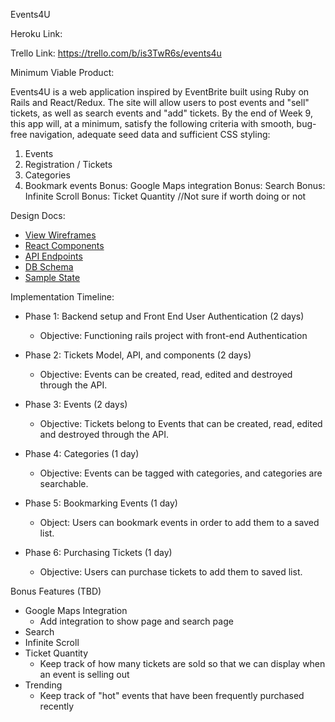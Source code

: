 Events4U

Heroku Link:

Trello Link: https://trello.com/b/is3TwR6s/events4u

Minimum Viable Product:

Events4U is a web application inspired by EventBrite built using Ruby
on Rails and React/Redux. The site will allow users to post events and
"sell" tickets, as well as search events and "add" tickets. By the end of
Week 9, this app will, at a minimum, satisfy the following criteria with
smooth, bug-free navigation, adequate seed data and sufficient CSS styling:

1. Events
2. Registration / Tickets
3. Categories
4. Bookmark events
Bonus: Google Maps integration
Bonus: Search
Bonus: Infinite Scroll
Bonus: Ticket Quantity //Not sure if worth doing or not

Design Docs:
*  [View Wireframes](./wireframes)
* [React Components](./component-hierarchy.md)
* [API Endpoints](./api-endpoints.md)
* [DB Schema](./schema.md)
* [Sample State](./sample-state.md)

Implementation Timeline:

* Phase 1: Backend setup and Front End User Authentication (2 days)
  * Objective: Functioning rails project with front-end Authentication

* Phase 2: Tickets Model, API, and components (2 days)
  * Objective: Events can be created, read, edited and destroyed through the API.

* Phase 3: Events (2 days)
  * Objective: Tickets belong to Events that can be created, read, edited and destroyed through the API.

* Phase 4: Categories (1 day)
  * Objective: Events can be tagged with categories, and categories are searchable.

* Phase 5: Bookmarking Events (1 day)
  * Object: Users can bookmark events in order to add them to a saved list.

* Phase 6: Purchasing Tickets (1 day)
  * Objective: Users can purchase tickets to add them to saved list.


Bonus Features (TBD)

* Google Maps Integration
  * Add integration to show page and search page
* Search
* Infinite Scroll
* Ticket Quantity
  * Keep track of how many tickets are sold so that we can display when
  an event is selling out
* Trending
  * Keep track of "hot" events that have been frequently purchased recently
